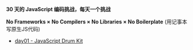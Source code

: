 **30 天的 JavaScript 编码挑战，每天一个挑战**

**No Frameworks × No Compilers × No Libraries × No Boilerplate** (用记事本写原生JS代码)

- [day01 - JavaScript Drum Kit](notebook/JavaScript/JavaScript30days/day01)